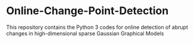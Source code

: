 # Online-Change-Point-Detection
This repository contains the Python 3 codes for online detection of abrupt changes in high-dimensional sparse Gaussian Graphical Models
